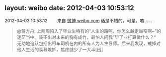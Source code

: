 layout: weibo
date: 2012-04-03 10:53:12
---
<meta name="referrer" content="no-referrer" />

2012-04-03 10:53:12  &nbsp;&nbsp;&nbsp;&nbsp;&nbsp;&nbsp; 来自 <a href="http://weibo.com/" rel="nofollow">微博 weibo.com</a>
话是不错的，可是，咳……
>  @蒋方舟: 上两周陷入了毕业生特有的“人生的路呵，你怎么越走越窄啊~”的迷茫当中。装不出对未来的胸有成竹，最怕人问我”毕了业打算做什么？“ 无助地追认包括出租车司机在内的所有人为人生导师。后来我发现，戒掉对他人生活的羡慕嫉妒，焦虑就少了一大半[困] ​​​

